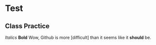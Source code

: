 # Test # 
## Class Practice ##
*Italics*
**Bold**
Wow, Github is more [difficult] than it seems like it **should** be. 
